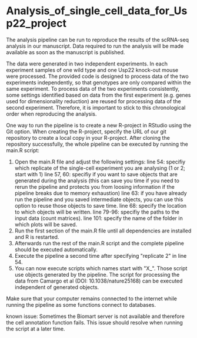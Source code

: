 # Analysis_of_single_cell_data_for_Usp22_project

The analysis pipeline can be run to reproduce the results of the scRNA-seq analysis in our manuscript.
Data required to run the analysis will be made available as soon as the manuscript is published.

The data were generated in two independent experiments. In each experiment samples of one wild type and one Usp22 knock-out mouse were processed. The provided code is designed to process data of the two experiments independently, so that genotypes are only compared within the same experiment. To process data of the two experiments consistently, some settings identified based on data from the first experiment (e.g. genes used for dimensionality reduction) are reused for processing data of the second experiment. Therefore, it is important to stick to this chronological order when reproducing the analysis.

One way to run the pipeline is to create a new R-project in RStudio using the Git option. When creating the R-project, specify the URL of our git repository to create a local copy in your R-project. After cloning the repository successfully, the whole pipeline can be executed by running the main.R script:
1. Open the main.R file and adjust the following settings:
    line 54: specifiy which replicate of the single-cell experiment you are analysing (1 or 2; start with 1)
    line 57, 60: specifiy if you want to save objects that are generated during the analysis (this can save you time if you need to rerun the     pipeline and protects you from loosing information if the pipeline breaks due to memory exhaustion)
    line 63: if you have already run the pipeline and you saved intermediate objects, you can use this option to reuse those objects to save      time.
    line 68: specify the location to which objects will be written.
    line 79-96: specifiy the paths to the input data (count matrices).
    line 101: specify the name of the folder in which plots will be saved.
2. Run the first section of the main.R file until all dependencies are installed and R is restarted.
3. Afterwards run the rest of the main.R script and the complete pipeline should be executed automatically.
4. Execute the pipeline a second time after specifying "replicate 2" in line 54.
5. You can now execute scripts which names start with "X_". Those script use objects generated by the pipeline. The script for processing the data from Camargo et al (DOI: 10.1038/nature25168) can be executed independent of generated objects.

Make sure that your computer remains connected to the internet while running the pipeline as some functions connect to databases.

known issue:
Sometimes the Biomart server is not available and therefore the cell annotation function fails. This issue should resolve when running the script at a later time.
